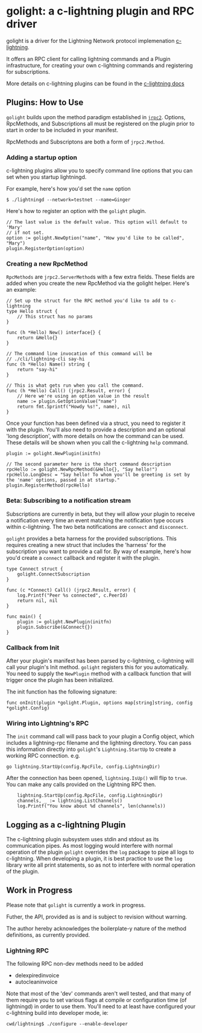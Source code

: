 # golight: a c-lightning plugin and RPC driver

golight is a driver for the Lightning Network protocol implemenation [c-lightning](https://github.com/ElementsProject/lightning).

It offers an RPC client for calling lightning commands and a Plugin infrastructure, for creating your own c-lightning commands and registering for subscriptions.

More details on c-lightning plugins can be found in the [c-lightning docs](https://github.com/ElementsProject/lightning/blob/master/doc/plugins.md)


## Plugins: How to Use
`golight` builds upon the method paradigm established in [`jrpc2`](jrpc2/README.md). Options, RpcMethods, and Subscriptions all must be registered on the plugin prior to start in order to be included in your manifest. 

RpcMethods and Subscriptons are both a form of `jrpc2.Method`. 

### Adding a startup option

c-lightning plugins allow you to specify command line options that you can set
when you startup lightningd.

For example, here's how you'd set the `name` option

```
$ ./lightningd --network=testnet --name=Ginger
```

Here's how to register an option with the `golight` plugin.

```
// The last value is the default value. This option will default to 'Mary' 
// if not set.
option := golight.NewOption("name", "How you'd like to be called", "Mary")
plugin.RegisterOption(option)

```

### Creating a new RpcMethod

`RpcMethods` are `jrpc2.ServerMethod`s with a few extra fields. These fields are
added when you create the new RpcMethod via the golight helper. Here's an example:

```
// Set up the struct for the RPC method you'd like to add to c-lightning
type Hello struct {
	// This struct has no params
}

func (h *Hello) New() interface{} {
	return &Hello{}
}

// The command line invocation of this command will be 
// ./cli/lightning-cli say-hi
func (h *Hello) Name() string {
	return "say-hi"
}

// This is what gets run when you call the command.
func (h *Hello) Call() (jrpc2.Result, error) {
	// Here we're using an option value in the result
	name := plugin.GetOptionValue("name")
	return fmt.Sprintf("Howdy %s!", name), nil
}
```

Once your function has been defined via a struct, you need to register it with 
the plugin. You'll also need to provide a description and an optional 'long 
description', with more details on how the command can be used. These details
will be shown when you call the c-lightning `help` command.

```
plugin := golight.NewPlugin(initfn)

// The second parameter here is the short command description
rpcHello := golight.NewRpcMethod(&Hello{}, "Say hello!")
rpcHello.LongDesc = "Say hello! To whom you'll be greeting is set by the 'name' options, passed in at startup."
plugin.RegisterMethod(rpcHello)
```


### Beta: Subscribing to a notification stream

Subscriptions are currently in beta, but they will allow your plugin to receive
a notification every time an event matching the notification type occurs
within c-lightning. The two beta notifications are `connect` and `disconnect`.

`golight` provides a beta harness for the provided subscriptions. This requires
creating a new struct that includes the 'harness' for the subscription you want 
to provide a call for. By way of example, here's how you'd create a `connect`
callback and register it with the plugin.

```
type Connect struct {
	golight.ConnectSubscription
}

func (c *Connect) Call() (jrpc2.Result, error) {
	log.Printf("Peer %s connected", c.PeerId)
	return nil, nil
}

func main() {
	plugin := golight.NewPlugin(initfn)
	plugin.Subscribe(&Connect{})
}

```



### Callback from Init

After your plugin's manifest has been parsed by c-lightning, c-lightning will call your plugin's Init method. `golight` registers this for you automatically. You need to supply the `NewPlugin` method with a callback function that will trigger once the plugin has been initialized.

The init function has the following signature:

```
func onInit(plugin *golight.Plugin, options map[string]string, config *golight.Config)
```

### Wiring into Lightning's RPC

The `init` command call will pass back to your plugin a Config object, which includes a lightning-rpc filename and the lightning directory. You can pass this
information directly into `golight`'s `Lightning.StartUp` to create a working
RPC connection. e.g.

```
go lightning.StartUp(config.RpcFile, config.LightningDir)
```

After the connection has been opened, `lightning.IsUp()` will flip to `true`.
You can make any calls provided on the Lightning RPC then. 

```
	lightning.StartUp(config.RpcFile, config.LightningDir)
	channels, _ := lightning.ListChannels()
	log.Printf("You know about %d channels", len(channels))
```

## Logging as a c-lightning Plugin
The c-lightning plugin subsystem uses stdin and stdout as its communication pipes. As most logging would interfere with normal operation of the plugin `golight` overrides the `log` package to pipe all logs to c-lightning. When developing a plugin, it is best practice to use the `log` library write all print statements, so as not to interfere with normal operation of the plugin.


## Work in Progress
Please note that `golight` is currently a work in progress. 

Futher, the API, provided as is and is subject to revision without warning.

The author hereby acknowledges the boilerplate-y nature of the method definitions, as currently provided.

### Lightning RPC

The following RPC non-dev methods need to be added

- delexpiredinvoice  
- autocleaninvoice  

Note that most of the 'dev' commands aren't well tested, and that many of them require you to set various flags at compile or configuration time (of lightningd) in order to use them. You'll need to at least have configured your c-lightning build into developer mode, ie:

```
cwd/lightning$ ./configure --enable-developer
```

